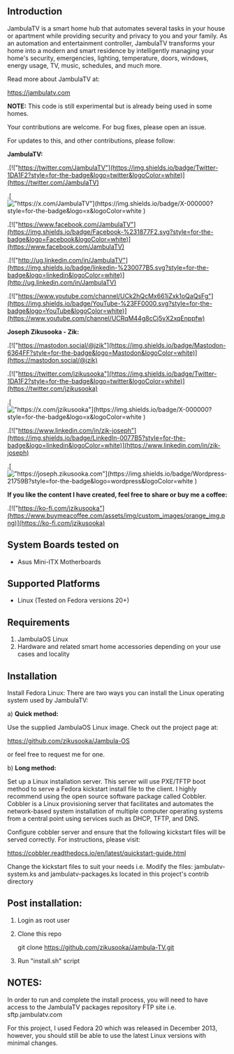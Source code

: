 Introduction
------------

JambulaTV is a smart home hub that automates several tasks in your house or apartment while providing security and privacy to you and your family.  As an automation and entertainment controller, JambulaTV transforms your home into a modern and smart residence by intelligently managing your home's security, emergencies, lighting, temperature, doors, windows, energy usage, TV, music, schedules, and much more. 

Read more about JambulaTV at:

https://jambulatv.com

**NOTE:** This code is still experimental but is already being used in some homes. 

Your contributions are welcome.  For bug fixes, please open an issue.


For updates to this, and other contributions, please follow:

**JambulaTV:**

.[!["https://twitter.com/JambulaTV"](https://img.shields.io/badge/Twitter-1DA1F2?style=for-the-badge&logo=twitter&logoColor=white)](https://twitter.com/JambulaTV)

.[!["https://x.com/JambulaTV"](https://img.shields.io/badge/X-000000?style=for-the-badge&logo=x&logoColor=white
)](https://x.com/JambulaTV)

.[!["https://www.facebook.com/JambulaTV"](https://img.shields.io/badge/Facebook-%231877F2.svg?style=for-the-badge&logo=Facebook&logoColor=white)](https://www.facebook.com/JambulaTV)

.[!["http://ug.linkedin.com/in/JambulaTV"](https://img.shields.io/badge/linkedin-%230077B5.svg?style=for-the-badge&logo=linkedin&logoColor=white)](http://ug.linkedin.com/in/JambulaTV)

.[!["https://www.youtube.com/channel/UCk2hQcMx661iZxk1oQaQsFg"](https://img.shields.io/badge/YouTube-%23FF0000.svg?style=for-the-badge&logo=YouTube&logoColor=white)](https://www.youtube.com/channel/UCRqM44g8cCj5vX2xqEnppfw)


**Joseph Zikusooka - Zik:**

.[!["https://mastodon.social/@jzik"](https://img.shields.io/badge/Mastodon-6364FF?style=for-the-badge&logo=Mastodon&logoColor=white)](https://mastodon.social/@jzik)

.[!["https://twitter.com/jzikusooka"](https://img.shields.io/badge/Twitter-1DA1F2?style=for-the-badge&logo=twitter&logoColor=white)](https://twitter.com/jzikusooka)

.[!["https://x.com/jzikusooka"](https://img.shields.io/badge/X-000000?style=for-the-badge&logo=x&logoColor=white
)](https://x.com/jzikusooka)

.[!["https://www.linkedin.com/in/zik-joseph"](https://img.shields.io/badge/LinkedIn-0077B5?style=for-the-badge&logo=linkedin&logoColor=white)](https://www.linkedin.com/in/zik-joseph)

.[!["https://joseph.zikusooka.com"](https://img.shields.io/badge/Wordpress-21759B?style=for-the-badge&logo=wordpress&logoColor=white
)](https://joseph.zikusooka.com)


**If you like the content I have created, feel free to share or
buy me a coffee:**

.[!["https://ko-fi.com/jzikusooka"](https://www.buymeacoffee.com/assets/img/custom_images/orange_img.png)](https://ko-fi.com/jzikusooka)


System Boards tested on
-----------------------
- Asus Mini-ITX Motherboards


Supported Platforms
-------------------
- Linux (Tested on Fedora versions 20+)


Requirements
------------
1. JambulaOS Linux
2. Hardware and related smart home accessories depending on your use cases and locality


Installation
------------

Install Fedora Linux:  There are two ways you can install the Linux operating system used by JambulaTV:

a) **Quick method:**

Use the supplied JambulaOS Linux image.  Check out the project page at: 

https://github.com/zikusooka/Jambula-OS 

or feel free to request me for one.

b) **Long method:**

Set up a Linux installation server.  This server will use PXE/TFTP boot method to serve a Fedora kickstart install file to the client.  I highly recommend using the open source software package called Cobbler.  Cobbler is a Linux provisioning server that facilitates and automates the network-based system installation of multiple computer operating systems from a central point using services such as DHCP, TFTP, and DNS. 

Configure cobbler server and ensure that the following kickstart files will be served correctly.  For instructions, please visit:

https://cobbler.readthedocs.io/en/latest/quickstart-guide.html

Change the kickstart files to suit your needs i.e. Modify the files: jambulatv-system.ks and jambulatv-packages.ks located in this project's contrib directory


Post installation:
-----------------

1. Login as root user

2. Clone this repo

   git clone https://github.com/zikusooka/Jambula-TV.git

3. Run "install.sh" script


NOTES: 
-----
In order to run and complete the install process, you will need to have access to the JambulaTV packages repository FTP site i.e. sftp.jambulatv.com

For this project, I used Fedora 20 which was released in December 2013, however, you should still be able to use the latest Linux versions with minimal changes.
